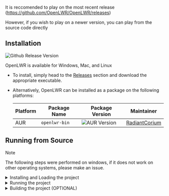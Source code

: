 It is reccomended to play on the most recent release (https://github.com/OpenLWR/OpenLWR/releases)

However, if you wish to play on a newer version, you can play from the source code directly

## Installation
![Github Release Version](https://img.shields.io/github/v/release/OpenLWR/OpenLWR?include_prereleases&label=Current+Release+Version)

OpenLWR is available for Windows, Mac, and Linux

- To install, simply head to the [Releases](https://github.com/OpenLWR/OpenLWR/releases/) section and download the appropriate executable.
- Alternatively, OpenLWR can be installed as a package on the following platforms:

  | Platform | Package Name  | Package Version                                                | Maintainer                                        |
  |----------|---------------|----------------------------------------------------------------|---------------------------------------------------|
  | AUR      | `openlwr-bin` | ![AUR Version](https://img.shields.io/aur/version/openlwr-bin) | [RadiantCorium](https://github.com/RadiantCorium) |

## Running from Source

> [!NOTE]
> The following steps were performed on windows, if it does not work on other operating systems, please make an issue.
> 

<details>

  <summary>Installing and Loading the project</summary>

  First, you need to downloaded the Godot Editor, which can be found [here](https://godotengine.org/download)\
  When you unzip the downloaded file, you can launch godot, there is no actual installation required.

  Next, download the source code

  ![image](https://github.com/user-attachments/assets/6ee7a482-8d96-4be5-89f1-e4db01eab5f1)

  Once you have the source code downloaded, unzip the source code.

  In the Godot Editor, click "Import"

  ![image](https://github.com/user-attachments/assets/fabc4e2a-f57c-4646-9310-537b1616b46d)

  Find and select the OpenLWR unzipped folder.

  Click "Select Current Folder"
  
</details>

<details>
  <summary>Running the project</summary>

  You can either directly run the project, by clicking on the project that has appeared in your Godot project manager window, and click "Run" on the right side
  or you can click "Edit", then click the play button in the top right corner.

  ![image](https://github.com/user-attachments/assets/fa1511b7-a02f-4fc1-b8c1-8891c8cc8ea0)

  However, if you wish to have an executable, you can choose to build the project.
</details>

<details>
  <summary>Building the project (OPTIONAL)</summary>
  
  Click "Edit" on the right side of the project manager.
  In the top left of the editor, click "Project", then "Export"
  
  ![image](https://github.com/user-attachments/assets/a3c90b61-d0b9-4863-8997-4420bec65634)
  In the new export window, click "Add..."
  Then select your operating system.

  Ensure that, in the preset, you check "Runnable"
  
  ![image](https://github.com/user-attachments/assets/f65d9f0a-f2af-4d4d-9c59-43d23a5bcabe)

  If you wish to make the executable all one file, you can choose to embed the PCK, which is all the materials and whatnot for the game. Also choose your architecture.

  ![image](https://github.com/user-attachments/assets/473e89b0-477d-4ce4-867f-57d4d8d99704)

  At the bottom, it may ask you to install the export template. Click that, and click "Download and Install".

  Then, click "Export Project".

  After the project finishes exporting, you can move the executable to where you like, and then play the game normally.

</details>
